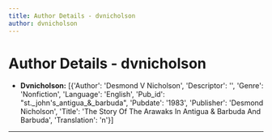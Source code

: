 ```yaml
---
title: Author Details - dvnicholson
author: dvnicholson
---
```


# Author Details - dvnicholson

<ul>
    <li><strong>Dvnicholson:</strong> [{'Author': 'Desmond V Nicholson', 'Descriptor': '', 'Genre': 'Nonfiction', 'Language': 'English', 'Pub_id': "st._john's_antigua_&_barbuda", 'Pubdate': '1983', 'Publisher': 'Desmond Nicholson', 'Title': 'The Story Of The Arawaks In Antigua & Barbuda And Barbuda', 'Translation': 'n'}]</li>
</ul>
<hr>